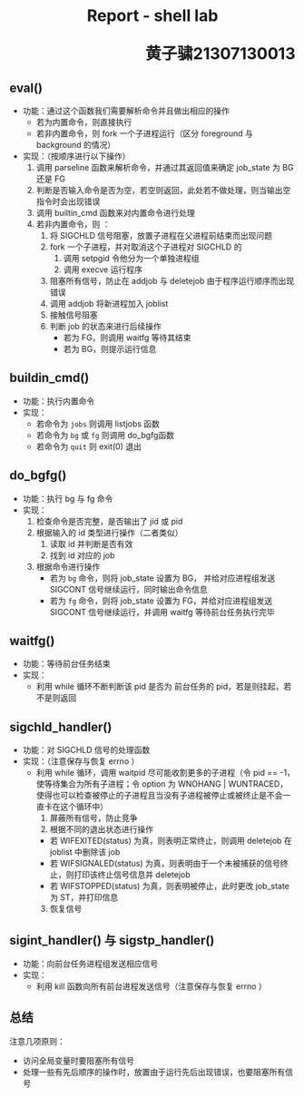 

<h1><center>   Report - shell lab </center>

<p  align = "right">黄子骕21307130013</p>

## eval()

- 功能：通过这个函数我们需要解析命令并且做出相应的操作
  - 若为内置命令，则直接执行
  - 若非内置命令，则 fork 一个子进程运行（区分 foreground 与 background 的情况）
- 实现：（按顺序进行以下操作）
  1. 调用 parseline 函数来解析命令，并通过其返回值来确定 job_state 为 BG 还是 FG
  2. 判断是否输入命令是否为空，若空则返回，此处若不做处理，则当输出空指令时会出现错误
  3. 调用 builtin_cmd 函数来对内置命令进行处理
  4. 若非内置命令，则 ：
     1. 将 SIGCHLD 信号阻塞，放置子进程在父进程前结束而出现问题
     2. fork 一个子进程，并对取消这个子进程对 SIGCHLD 的
        1. 调用 setpgid 令他分为一个单独进程组
        2. 调用 execve 运行程序
     3. 阻塞所有信号，防止在 addjob 与 deletejob 由于程序运行顺序而出现错误
     4. 调用 addjob 将新进程加入 joblist
     5. 接触信号阻塞
     6. 判断 job 的状态来进行后续操作
        - 若为 FG，则调用 waitfg 等待其结束
        - 若为 BG，则提示运行信息

## buildin_cmd()

- 功能：执行内置命令
- 实现：
  - 若命令为 `jobs` 则调用 listjobs 函数
  - 若命令为 `bg` 或 `fg` 则调用 do_bgfg函数
  - 若命令为 `quit` 则 exit(0) 退出

## do_bgfg()

- 功能：执行 bg  与 fg 命令
- 实现：
  1. 检查命令是否完整，是否输出了 jid 或 pid
  2. 根据输入的 id 类型进行操作（二者类似）
     1. 读取 id 并判断是否有效
     2. 找到 id 对应的 job
  3. 根据命令进行操作
     - 若为 `bg` 命令，则将 job_state 设置为 BG， 并给对应进程组发送 SIGCONT 信号继续运行，同时输出命令信息
     - 若为 `fg` 命令，则将 job_state 设置为 FG，并给对应进程组发送 SIGCONT 信号继续运行，并调用 waitfg 等待前台任务执行完毕

## waitfg()

- 功能：等待前台任务结束
- 实现：
  - 利用 while 循环不断判断该 pid 是否为 前台任务的 pid，若是则挂起，若不是则返回

## sigchld_handler()

- 功能：对 SIGCHLD 信号的处理函数
- 实现：（注意保存与恢复 errno ）
  - 利用 while 循环，调用 waitpid 尽可能收割更多的子进程（令 pid == -1，使等待集合为所有子进程；令 option 为 WNOHANG | WUNTRACED，使得也可以检查被停止的子进程且当没有子进程被停止或被终止是不会一直卡在这个循环中）
    1. 屏蔽所有信号，防止竞争
    2.  根据不同的退出状态进行操作
       - 若 WIFEXITED(status) 为真，则表明正常终止，则调用 deletejob 在 joblist 中删除该 job
       - 若 WIFSIGNALED(status) 为真，则表明由于一个未被捕获的信号终止，则打印该终止信号信息并 deletejob
       - 若 WIFSTOPPED(status) 为真，则表明被停止，此时更改 job_state 为 ST，并打印信息
    3. 恢复信号

## sigint_handler() 与 sigstp_handler()

- 功能：向前台任务进程组发送相应信号
- 实现：
  - 利用 kill 函数向所有前台进程发送信号（注意保存与恢复 errno ）

## 总结

注意几项原则：

- 访问全局变量时要阻塞所有信号
- 处理一些有先后顺序的操作时，放置由于运行先后出现错误，也要阻塞所有信号


























